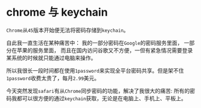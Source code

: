 # chrome 与 keychain

`Chrome`从`45`版本开始便无法将密码存储到`keychain`。

<ImgView title="chrome与keychain" url="https://z.wiki/autoupload/20230121/1vOq.313X421-image.png" />

自此我一直生活在某种痛苦中：
我的一部分密码在`Google`的密码服务里面，
一部分在苹果的服务里面，
而且在国内访问谷歌又不方便，一但有紧急情况需要登录某系统的时候就只能通过电脑来操作。

<ImgView title="chrome与keychain" url="https://z.wiki/autoupload/20230121/DyIT.390X392-image.png" />

所以我很长一段时间都在使用`1password`来实现全平台密码共享。但是架不住`1password`收费太贵了，每月`2.99`美元。

<ImgView title="chrome与keychain" url="https://z.wiki/autoupload/20230121/ggy0.524X810-image.png" />


今天突然发现`safari`有从`Chrome`同步密码的功能，解决了我很大的痛苦:
所有的密码我都可以很方便的通过`keychain`获取，无论是在电脑上、手机上、平板上。

<ImgView title="chrome与keychain" url="https://z.wiki/autoupload/20230121/ZoYZ.1012X1222-image.png" />

<ImgView title="chrome与keychain" url="https://z.wiki/autoupload/20230121/ZHA5.498X966-image.png" />
